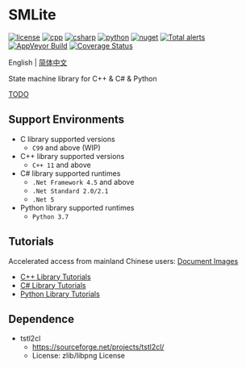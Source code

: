 # SMLite

[![license](https://img.shields.io/github/license/fawdlstty/SMLite?color=09f)](./LICENSE)
[![cpp](https://img.shields.io/lgtm/grade/cpp/github/fawdlstty/SMLite)](https://lgtm.com/projects/g/fawdlstty/SMLite)
[![csharp](https://img.shields.io/lgtm/grade/csharp/github/fawdlstty/SMLite)](https://lgtm.com/projects/g/fawdlstty/SMLite)
[![python](https://img.shields.io/lgtm/grade/python/github/fawdlstty/SMLite)](https://lgtm.com/projects/g/fawdlstty/SMLite)
[![nuget](https://img.shields.io/nuget/dt/Fawdlstty.SMLite?label=nuget%20downloads)](https://www.nuget.org/packages/Fawdlstty.SMLite)
[![Total alerts](https://img.shields.io/lgtm/alerts/g/fawdlstty/SMLite.svg?logo=lgtm)](https://lgtm.com/projects/g/fawdlstty/SMLite/alerts/)
[![AppVeyor Build](https://img.shields.io/appveyor/build/fawdlstty/SMLite)](https://ci.appveyor.com/project/fawdlstty/SMLite)
[![Coverage Status](https://coveralls.io/repos/github/fawdlstty/SMLite/badge.svg)](https://coveralls.io/github/fawdlstty/SMLite)

English | [简体中文](./README.zh.md)

State machine library for C++ & C# & Python

[TODO](./TODO.md)

## Support Environments

- C library supported versions
    + `C99` and above (WIP)
- C++ library supported versions
    + `C++ 11` and above
- C# library supported runtimes
    + `.Net Framework 4.5` and above
    + `.Net Standard 2.0/2.1`
    + `.Net 5`
- Python library supported runtimes
    + `Python 3.7`

## Tutorials

Accelerated access from mainland Chinese users: [Document Images](https://www.fawdlstty.com/smlite/)

- [C++ Library Tutorials](docs/cpp_en.md)
- [C# Library Tutorials](docs/csharp_en.md)
- [Python Library Tutorials](docs/python_en.md)

## Dependence

- tstl2cl
    + https://sourceforge.net/projects/tstl2cl/
    + License: zlib/libpng License
